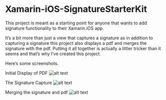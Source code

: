 Xamarin-iOS-SignatureStarterKit
===============================
This project is meant as a starting point for anyone that wants to add signature functionality to their Xamarin.iOS app.

It’s a bit more than just a view that captures a signature as in addition to capturing a signature this project also displays a pdf and merges the signature with the pdf. Putting it all together is actually a littler tricker than it seems and that’s why I’ve created this project.

Here’s some screenshots.

Initial Display of PDF
![alt text](http://www.michaelridland.com/wp-content/uploads/2014/04/xamarin-signatureview-1-200x300.png "")

The Signature Capture
![alt text](http://www.michaelridland.com/wp-content/uploads/2014/04/xamarin-signatureview-2-300x200.png "")

Merging the signature and pdf
![alt text](http://www.michaelridland.com/wp-content/uploads/2014/04/xamarin-signatureview-3-200x300.png "")
